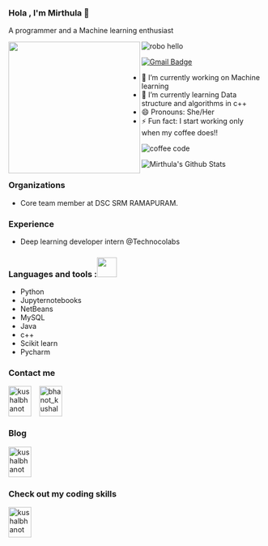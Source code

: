 ### Hola , I'm Mirthula 👋

A programmer and a Machine learning enthusiast

<a href="https://github.com/sponsors/M0nica"><img align="left" width="260" height="260" src="https://github.com/M0nica/M0nica/blob/main/octomonica/m0nica-octocat-rotating.gif?raw=true"></a>

![robo hello](https://user-images.githubusercontent.com/51138087/93663951-39922d00-fa20-11ea-952b-48da7a6e5381.gif)



[![Gmail Badge](https://img.shields.io/badge/-mmirthula02@gmail.com-c14438?style=flat-square&logo=Gmail&logoColor=white&link=mailto:mmirthula02@gmail.com)](mailto:mmirthula02@gmail.com)



- 🔭 I’m currently working on Machine learning
- 🌱 I’m currently learning Data structure and algorithms in c++
- 😄 Pronouns: She/Her
- ⚡ Fun fact: I start working only when my coffee does!!

![coffee code](https://user-images.githubusercontent.com/51138087/93663687-87a63100-fa1e-11ea-841c-88dbd3e76d02.gif)




![Mirthula's Github Stats](https://github-readme-stats.vercel.app/api?username=mmirthula02&&show_icons=true&title_color=ffffff&icon_color=bb2acf&text_color=daf7dc&bg_color=151515)

### Organizations

- Core team member at DSC SRM RAMAPURAM.

### Experience 

- Deep learning developer intern @Technocolabs

### Languages and tools :<img src="https://camo.githubusercontent.com/40dff491d4e8123af55298ef908faedb66c463e5/68747470733a2f2f6d656469612e67697068792e636f6d2f6d656469612f57556c706c634d704f43456d5447427442572f67697068792e676966" width="39px">


- Python
- Jupyternotebooks
- NetBeans
- MySQL
- Java
- c++
- Scikit learn
- Pycharm


### Contact me

<p align="left">
  <a href="https://linkedin.com/in/mirthula-m-77b1461a4" target="_blank"><img align="center" src="https://cdn.jsdelivr.net/npm/simple-icons@3.0.1/icons/linkedin.svg" alt="kushalbhanot" height="60" width="45" /></a> &nbsp;&nbsp;
<a href="https://twitter.com/mmirthula02" target="_blank"><img align="center" src="https://cdn.jsdelivr.net/npm/simple-icons@3.0.1/icons/twitter.svg" alt="bhanot_kushal" height="60" width="45" /></a> &nbsp;&nbsp;

</p>



### Blog 
<p align="left">
  <a href="https://medium.com/@mmirthula02" target="_blank"><img align="center" src="https://cdn.jsdelivr.net/npm/simple-icons@3.0.1/icons/medium.svg" alt="kushalbhanot" height="60" width="45" /></a> &nbsp;&nbsp;
</p>


### Check out my coding skills
<p align="left">
  <a href="https://www.hackerrank.com/mmirthula02" target="_blank"><img align="center" src="https://cdn.jsdelivr.net/npm/simple-icons@3.0.1/icons/hackerrank.svg" alt="kushalbhanot" height="60" width="45" /></a> &nbsp;&nbsp;
</p>



